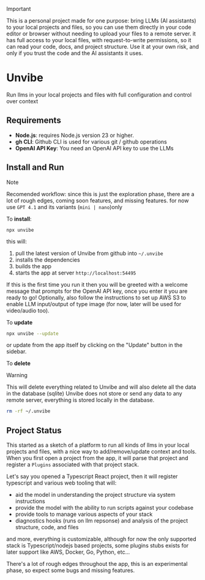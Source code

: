 > [!IMPORTANT]
> This is a personal project made for one purpose: bring LLMs (AI assistants) to your local projects and files, so you can use them directly in your code editor or browser without needing to upload your files to a remote server.
> it has full access to your local files, with request-to-write permissions, so it can read your code, docs, and project structure.
> Use it at your own risk, and only if you trust the code and the AI assistants it uses.

# Unvibe

Run llms in your local projects and files with full configuration and control over context

## Requirements

- **Node.js**: requires Node.js version 23 or higher.
- **gh CLI**: Github CLI is used for various git / github operations
- **OpenAI API Key**: You need an OpenAI API key to use the LLMs

## Install and Run

> [!NOTE]
> Recomended workflow: since this is just the exploration phase, there are a lot of rough edges, coming soon features, and missing features.
> for now use `GPT 4.1` and its variants (`mini | nano`)only

To **install**:

```base
npx unvibe
```

this will:

1. pull the latest version of Unvibe from github into `~/.unvibe`
2. installs the dependencies
3. builds the app
4. starts the app at server `http://localhost:54495`

If this is the first time you run it then you will be greeted with a welcome message that prompts for the OpenAI API key, once you enter it you are ready to go!
Optionally, also follow the instructions to set up AWS S3 to enable LLM input/output of type image (for now, later will be used for video/audio too).

To **update**

```bash
npx unvibe --update
```

or update from the app itself by clicking on the "Update" button in the sidebar.

To **delete**

> [!WARNING]
> This will delete everything related to Unvibe and will also delete all the data in the database (sqlite)
> Unvibe does not store or send any data to any remote server, everything is stored locally in the database.

```bash
rm -rf ~/.unvibe
```

## Project Status

This started as a sketch of a platform to run all kinds of llms in your local projects and files, with a nice way to add/remove/update context and tools.
When you first open a project from the app, it will parse that project and register a `Plugins` associated with that project stack.

Let's say you opened a Typescript React project, then it will register typescript and various web tooling that will:

- aid the model in understanding the project structure via system instructions
- provide the model with the ability to run scripts against your codebase
- provide tools to manage various aspects of your stack
- diagnostics hooks (runs on llm repsonse) and analysis of the project structure, code, and files

and more, everything is customizable, although for now the only supported stack is Typescript/nodejs based projects, some plugins stubs exists for later support like AWS, Docker, Go, Python, etc...

There's a lot of rough edges throughout the app, this is an experimental phase, so expect some bugs and missing features.
